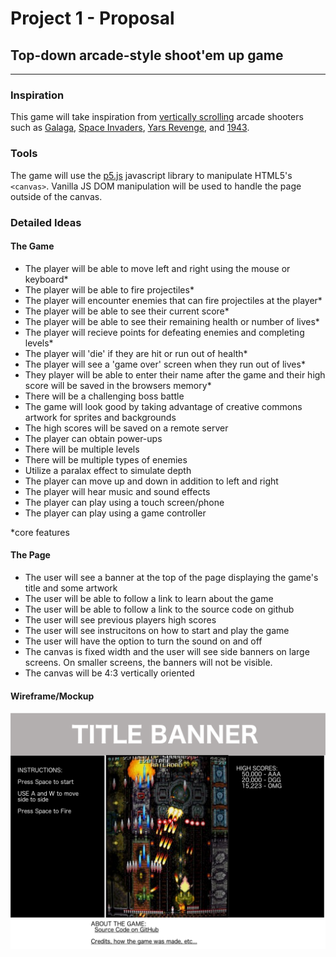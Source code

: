 # Project 1 - Proposal

## Top-down arcade-style shoot'em up game
----------

### Inspiration
This game will take inspiration from [vertically scrolling](https://en.wikipedia.org/wiki/Vertically_scrolling_video_game) arcade shooters such as [Galaga](https://en.wikipedia.org/wiki/Galaga), [Space Invaders](https://en.wikipedia.org/wiki/Space_Invaders), [Yars Revenge](https://en.wikipedia.org/wiki/Yars%27_Revenge), and [1943](https://en.wikipedia.org/wiki/1943:_The_Battle_of_Midway).

### Tools
The game will use the [p5.js](https://p5js.org/) javascript library to manipulate HTML5's `<canvas>`. Vanilla JS DOM manipulation will be used to handle the page outside of the canvas.

### Detailed Ideas
#### The Game
* The player will be able to move left and right using the mouse or keyboard*
* The player will be able to fire projectiles*
* The player will encounter enemies that can fire projectiles at the player*
* The player will be able to see their current score*
* The player will be able to see their remaining health or number of lives*
* The player will recieve points for defeating enemies and completing levels*
* The player will 'die' if they are hit or run out of health*
* The player will see a 'game over' screen when they run out of lives*
* They player will be able to enter their name after the game and their high score will be saved in the browsers memory*
* There will be a challenging boss battle
* The game will look good by taking advantage of creative commons artwork for sprites and backgrounds
* The high scores will be saved on a remote server
* The player can obtain power-ups
* There will be multiple levels
* There will be multiple types of enemies
* Utilize a paralax effect to simulate depth
* The player can move up and down in addition to left and right
* The player will hear music and sound effects
* The player can play using a touch screen/phone
* The player can play using a game controller

*core features

#### The Page
* The user will see a banner at the top of the page displaying the game's title and some artwork
* The user will be able to follow a link to learn about the game
* The user will be able to follow a link to the source code on github
* The user will see previous players high scores
* The user will see instrucitons on how to start and play the game
* The user will have the option to turn the sound on and off
* The canvas is fixed width and the user will see side banners on large screens. On smaller screens, the banners will not be visible.
* The canvas will be 4:3 vertically oriented

#### Wireframe/Mockup
![Desktop Wire Frame](mockups/desktop-mockup.png)
